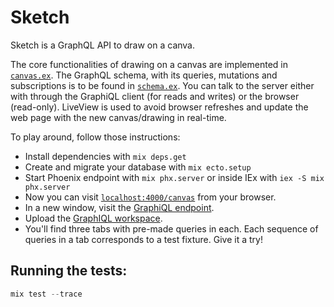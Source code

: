 # Sketch

Sketch is a GraphQL API to draw on a canva. 

The core functionalities of drawing on a canvas are implemented in [`canvas.ex`](lib/sketch/domain_models/canvas/canvas.ex).
The GraphQL schema, with its queries, mutations and subscriptions is to be found in [`schema.ex`](lib/sketch_web/graphql/schema/schema.ex).
You can talk to the server either with through the GraphiQL client (for reads and writes) or the browser (read-only). LiveView is used to avoid browser refreshes and update the web page with the new canvas/drawing in real-time.

To play around, follow those instructions:

  * Install dependencies with `mix deps.get`
  * Create and migrate your database with `mix ecto.setup`
  * Start Phoenix endpoint with `mix phx.server` or inside IEx with `iex -S mix phx.server`
  * Now you can visit [`localhost:4000/canvas`](http://localhost:4000/canvas) from your browser.
  * In a new window, visit the [GraphiQL endpoint](http://localhost:4000/api/raphiql).
  * Upload the [GraphIQL workspace](graphiql-workspace-2021-11-15-19-02-33.json).
  * You'll find three tabs with pre-made queries in each. Each sequence of queries in a tab corresponds to a test fixture. Give it a try!


## Running the tests:
```elixir
mix test --trace
```